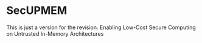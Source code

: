 # SecUPMEM
This is just a version for the revision.
Enabling Low-Cost Secure Computing on Untrusted In-Memory Architectures
